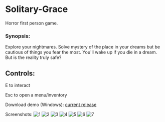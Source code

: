 # Solitary-Grace
Horror first person game.

### Synopsis:
Explore your nightmares. Solve mystery of the place in your dreams but be cautious of things you fear the most. You'll wake up if you die in a dream. But is the reality truly safe?

## Controls:
E to interact

Esc to open a menu/inventory

Download demo (Windows): [current release](https://github.com/Dzoiver/Solitary-Grace/releases/tag/v0.0.2-alpha)

Screenshots:
![1](https://github.com/Dzoiver/Solitary-Grace/assets/40641790/281a2de9-e203-4f4c-a5b4-aff6e8d123c0)
![2](https://github.com/Dzoiver/Solitary-Grace/assets/40641790/50fdae5f-7d1e-4a75-a7f2-3a4425251811)
![3](https://github.com/Dzoiver/Solitary-Grace/assets/40641790/da413c2e-dc81-434a-a194-6711a6706702)
![4](https://github.com/Dzoiver/Solitary-Grace/assets/40641790/d0ed2018-8c00-4bd9-bf88-e343580fec2b)
![5](https://github.com/Dzoiver/Solitary-Grace/assets/40641790/a4b82f86-8e1a-4f25-89bd-e3a322384535)
![6](https://github.com/Dzoiver/Solitary-Grace/assets/40641790/86332a29-fabe-4700-9b67-8c7d6d7bfd44)
![7](https://github.com/Dzoiver/Solitary-Grace/assets/40641790/148912c0-0757-4d1f-a971-3e1da93b197f)
